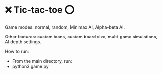 # ❌ Tic-tac-toe ⭕

Game modes: normal, random, Minimax AI, Alpha-beta AI.

Other features: custom icons, custom board size, multi-game simulations, AI depth settings.

How to run:  
- From the main directory, run:
- python3 game.py  
